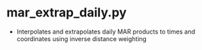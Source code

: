 mar_extrap_daily.py
===================

- Interpolates and extrapolates daily MAR products to times and coordinates using inverse distance weighting
